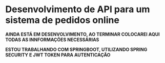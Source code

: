 # Desenvolvimento de API para um sistema de pedidos online

**AINDA ESTÁ EM DESENVOLVIMENTO, AO TERMINAR COLOCAREI AQUI TODAS AS INNFORMAÇÕES NECESSÁRIAS**

**ESTOU TRABALHANDO COM SPRINGBOOT, UTILIZANDO SPRING SECURITY E JWT TOKEN PARA AUTENTICAÇÃO**
